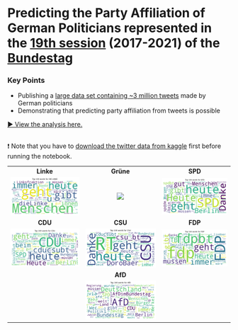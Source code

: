 # Predicting the Party Affiliation of German Politicians represented in the [19th session](https://en.wikipedia.org/wiki/List_of_members_of_the_19th_Bundestag) (2017-2021) of the [Bundestag](https://de.wikipedia.org/wiki/Deutscher_Bundestag)


### Key Points
- Publishing a [large data set containing ~3 million tweets](https://www.kaggle.com/datasets/schefflaa/predicting-party-affiliation) made by German politicians
- Demonstrating that predicting party affiliation from tweets is possible

[▶ View the analysis here.](https://github.com/schefflaa/predicting-party-affiliation/blob/main/main.ipynb)
</br>
</br>

❗ Note that you have to [download the twitter data from kaggle](https://www.kaggle.com/datasets/schefflaa/predicting-party-affiliation) first before running the notebook.
 
|                                      |                                      |                                    |
| :----------------------------------: | :----------------------------------: | :--------------------------------: |
|               **Linke**              |             **Grüne**                |               **SPD**              |
| ![](./pictures/wordclouds/linke.png) | ![](./pictures/wordclouds/grüne.png) | ![](./pictures/wordclouds/spd.png) |
|                 **CDU**              |               **CSU**                |               **FDP**              |
| ![](./pictures/wordclouds/cdu.png)   | ![](./pictures/wordclouds/csu.png)   | ![](./pictures/wordclouds/fdp.png) |
|                                      |               **AfD**                |                                    |
|                                      | ![](./pictures/wordclouds/afd.png)   |                                    |
